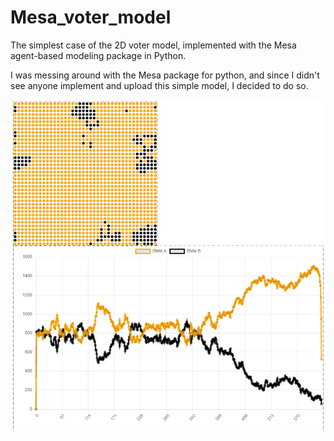# Mesa_voter_model
The simplest case of the 2D voter model, implemented with the Mesa agent-based modeling package in Python.

I was messing around with the Mesa package for python, and since I didn't see anyone implement and upload this simple model, I decided to do so.

![Voter Model](https://github.com/NicolasAmado/Mesa_voter_model/blob/4bd6548fc2dcd1591b324890be11f6c402d1ec15/image_for_readme.png)
